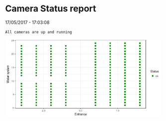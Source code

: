 Camera Status report
================
17/05/2017 - 17:03:08

    All cameras are up and running

![](camreport_files/figure-markdown_github/unnamed-chunk-2-1.png)
